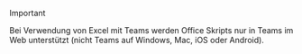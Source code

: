 > [!IMPORTANT]
> Bei Verwendung von Excel mit Teams werden Office Skripts nur in Teams im Web unterstützt (nicht Teams auf Windows, Mac, iOS oder Android).